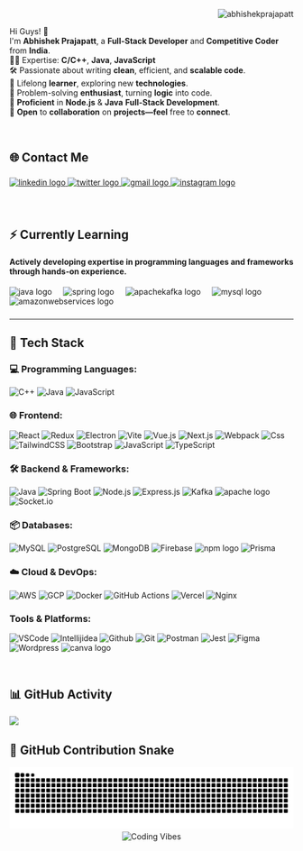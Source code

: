 <p align="right"> <img src="https://komarev.com/ghpvc/?username=abhishekprajapatt&label=Profile%20views&color=0e75b6&style=flat" alt="abhishekprajapatt" /> </p>
<p align="left">Hi Guys! 👋<br>I'm <b>Abhishek Prajapatt</b>, a <b>Full-Stack Developer</b> and <b>Competitive Coder</b> from <b>India</b>.<br>  🧑‍💻 Expertise: <b>C/C++</b>, <b>Java</b>, <b>JavaScript</b><br>  🛠️ Passionate about writing <b>clean</b>, efficient, and <b>scalable code</b>.<br>  🌱 Lifelong <b>learner</b>, exploring new <b>technologies</b>.<br>  🧩 Problem-solving <b>enthusiast</b>, turning <b>logic</b> into code. <br> 🦁 <b>Proficient</b> in <b>Node.js</b> & <b>Java</b> <b>Full-Stack Development</b>.<br> 🤝 <b>Open</b> to <b>collaboration</b> on <b>projects—feel</b> free to <b>connect</b>. </p>

<br clear="both">
<h2 align="left">🌐 Contact Me</h2>

###

<div align="left">
  <a href="https://www.linkedin.com/in/abhishek-p-801187293/" target="_blank">
    <img src="https://raw.githubusercontent.com/maurodesouza/profile-readme-generator/master/src/assets/icons/social/linkedin/default.svg" width="52" height="40" alt="linkedin logo"  />
  </a>
  <a href="https://x.com/AbhishekPr41787" target="_blank">
    <img src="https://raw.githubusercontent.com/maurodesouza/profile-readme-generator/master/src/assets/icons/social/twitter/default.svg" width="52" height="40" alt="twitter logo"  />
  </a>
  <a href="mailto:prajapatiabhishek13988@gmail.com" target="_blank">
    <img src="https://raw.githubusercontent.com/maurodesouza/profile-readme-generator/master/src/assets/icons/social/gmail/default.svg" width="52" height="40" alt="gmail logo"  />
  </a>
  <a href="https://www.instagram.com/abhishekprajapatt/" target="_blank">
    <img src="https://raw.githubusercontent.com/maurodesouza/profile-readme-generator/master/src/assets/icons/social/instagram/default.svg" width="52" height="40" alt="instagram logo"  />
  </a>
</div>


###
<br clear="both">
<h2 align="left">⚡ Currently Learning</h2>
<h4 align="left">Actively developing expertise in programming languages and frameworks through hands-on experience.</h4>
<div align="left">
  <img src="https://cdn.jsdelivr.net/gh/devicons/devicon/icons/java/java-original.svg" height="30" alt="java logo"  />
  <img width="12" />
  <img src="https://cdn.simpleicons.org/spring/6DB33F" height="30" alt="spring logo"  />
  <img width="12" />
  <img src="https://cdn.simpleicons.org/apachekafka/231F20" height="30" alt="apachekafka logo"  />
  <img width="12" />
  <img src="https://cdn.jsdelivr.net/gh/devicons/devicon/icons/mysql/mysql-original.svg" height="30" alt="mysql logo"  />
  <img width="12" />
  <img src="https://cdn.jsdelivr.net/gh/devicons/devicon/icons/amazonwebservices/amazonwebservices-line-wordmark.svg" height="30" alt="amazonwebservices logo"  />
  <img width="12" />
</div>
  
###

---

## 🔭 Tech Stack  

### **💻 Programming Languages:**  
 ![C++](https://skillicons.dev/icons?i=cpp) ![Java](https://skillicons.dev/icons?i=java) ![JavaScript](https://skillicons.dev/icons?i=js) 
 
### **🌐 Frontend:**  
![React](https://skillicons.dev/icons?i=react) ![Redux](https://skillicons.dev/icons?i=redux) ![Electron](https://skillicons.dev/icons?i=electron) ![Vite](https://skillicons.dev/icons?i=vite) ![Vue.js](https://skillicons.dev/icons?i=vue) ![Next.js](https://skillicons.dev/icons?i=nextjs) ![Webpack](https://skillicons.dev/icons?i=webpack) ![Css](https://skillicons.dev/icons?i=css) ![TailwindCSS](https://skillicons.dev/icons?i=tailwind) ![Bootstrap](https://skillicons.dev/icons?i=bootstrap) ![JavaScript](https://skillicons.dev/icons?i=js) ![TypeScript](https://skillicons.dev/icons?i=ts) 

### **🛠 Backend & Frameworks:**  
![Java](https://skillicons.dev/icons?i=java) ![Spring Boot](https://skillicons.dev/icons?i=spring) ![Node.js](https://skillicons.dev/icons?i=nodejs) ![Express.js](https://skillicons.dev/icons?i=express) ![Kafka](https://skillicons.dev/icons?i=kafka) <img src="https://cdn.simpleicons.org/apache/D22128" height="40" alt="apache logo"  /> <img src="https://cdn.jsdelivr.net/gh/devicons/devicon/icons/socketio/socketio-original.svg" alt="Socket.io" style="width:40px; height:40px;"/>
 
### **📦 Databases:**  
![MySQL](https://skillicons.dev/icons?i=mysql) ![PostgreSQL](https://skillicons.dev/icons?i=postgres) ![MongoDB](https://skillicons.dev/icons?i=mongodb) ![Firebase](https://skillicons.dev/icons?i=firebase) <img src="https://cdn.simpleicons.org/npm/CB3837" height="50" alt="npm logo"  /> ![Prisma](https://skillicons.dev/icons?i=prisma)

### **☁️ Cloud & DevOps:**  
![AWS](https://skillicons.dev/icons?i=aws) ![GCP](https://skillicons.dev/icons?i=gcp) ![Docker](https://skillicons.dev/icons?i=docker) ![GitHub Actions](https://skillicons.dev/icons?i=githubactions) ![Vercel](https://skillicons.dev/icons?i=vercel) ![Nginx](https://skillicons.dev/icons?i=nginx)

### **Tools & Platforms:** 
![VSCode](https://skillicons.dev/icons?i=vscode) ![Intellijidea](https://skillicons.dev/icons?i=idea) ![Github](https://skillicons.dev/icons?i=github) ![Git](https://skillicons.dev/icons?i=git) ![Postman](https://skillicons.dev/icons?i=postman) ![Jest](https://skillicons.dev/icons?i=jest) ![Figma](https://skillicons.dev/icons?i=figma) ![Wordpress](https://skillicons.dev/icons?i=wordpress) <img src="https://cdn.jsdelivr.net/gh/devicons/devicon/icons/canva/canva-original.svg" height="40" alt="canva logo"  /> 

<br clear="both">

## 📊 GitHub Activity  

  <img src="https://github-profile-summary-cards.vercel.app/api/cards/profile-details?username=abhishekprajapatt&theme=github_dark" />
  
 <br clear="both"> 
 
## 🐍 GitHub Contribution Snake  

<picture>
  <source media="(prefers-color-scheme: dark)" srcset="https://github.com/abhishekprajapatt/abhishekprajapatt/blob/output/github-snake-dark.svg" />
  <source media="(prefers-color-scheme: light)" srcset="https://github.com/abhishekprajapatt/abhishekprajapatt/blob/output/github-snake.svg" />
  <img alt="github-snake" src="https://github.com/abhishekprajapatt/abhishekprajapatt/blob/output/github-snake.svg" />
</picture>

<br clear="both">
<div align="center">
    <img align="center" alt="Coding Vibes" width="full" src="https://user-images.githubusercontent.com/74038190/225813708-98b745f2-7d22-48cf-9150-083f1b00d6c9.gif">
</div>
